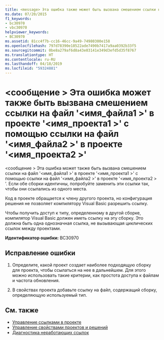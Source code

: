 ```yaml
---
title: <message> Эта ошибка также может быть вызвана смешением ссылки на файл '<filename1>«в проекте»<projectname1>«с помощью ссылки на файл»<filename2>«в проекте»<projectname2>'
ms.date: 07/20/2015
f1_keywords:
- bc30970
- vbc30970
helpviewer_keywords:
- BC30970
ms.assetid: 81cc4f7b-cc16-46cc-9a49-74980300e158
ms.openlocfilehash: 797d78390e18522ade7490b7417a9aa0392b33f5
ms.sourcegitcommit: 0be8a279af6d8a43e03141e349d3efd5d35f8767
ms.translationtype: HT
ms.contentlocale: ru-RU
ms.lasthandoff: 04/18/2019
ms.locfileid: "59324881"
---
```

# <a name="message-this-error-could-also-be-due-to-mixing-a-file-reference-to-filename1-in-project-projectname1-with-a-file-reference-to-filename2-in-project-projectname2"></a>\<сообщение > Эта ошибка может также быть вызвана смешением ссылки на файл '\<имя_файла1 >' в проекте '\<имя_проекта1 >' с помощью ссылки на файл '\<имя_файла2 >' в проекте '\<имя_проекта2 >'
\<сообщение > Эта ошибка может также быть вызвана смешением ссылки на файл '\<имя_файла1 >' в проекте '\<имя_проекта1 >' с помощью ссылки на файл '\<имя_файла2 >' в проекте '\<имя_проекта2 > '.  Если обе сборки идентичны, попробуйте заменить эти ссылки так, чтобы они ссылались из одного места.  
  
 Код в проекте обращается к члену другого проекта, но конфигурация решения не позволяет компилятору Visual Basic разрешить ссылку.  
  
 Чтобы получить доступ к типу, определенному в другой сборке, компилятор Visual Basic должен иметь ссылку на эту сборку. Это должна быть одна однозначная ссылка, не вызывающая циклических ссылок между проектами.  
  
 **Идентификатор ошибки:** BC30970  
  
## <a name="to-correct-this-error"></a>Исправление ошибки  
  
1. Определите, какой проект создает наиболее подходящую сборку для проекта, чтобы ссылаться на нее в дальнейшем. Для этого можно использовать такие критерии, как простота доступа к файлам и частота обновления.  
  
2. В свойствах проекта добавьте ссылку на файл, содержащий сборку, определяющую используемый тип.  
  
## <a name="see-also"></a>См. также

- [Управление ссылками в проекте](/visualstudio/ide/managing-references-in-a-project)
- [Управление свойствами проектов и решений](/visualstudio/ide/managing-project-and-solution-properties)
- [Диагностика неработающих ссылок](/visualstudio/ide/troubleshooting-broken-references)
